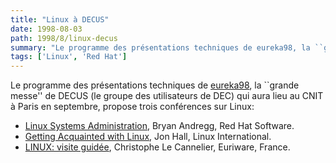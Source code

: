 ```yaml
---
title: "Linux à DECUS"
date: 1998-08-03
path: 1998/8/linux-decus
summary: "Le programme des présentations techniques de eureka98, la ``grande messe'' de DECUS (le groupe des utilisateurs de DEC) qui aura lieu au CNIT à Paris en septembre, propose trois conférences sur Linux: Linux Systems Administration, Bryan Andregg, Red Hat Software."
tags: ['Linux', 'Red Hat']
---
```


<P>
Le programme des présentations techniques de <A HREF="http://www.eureka98.com/">eureka98</A>, la ``grande messe'' de
DECUS (le groupe des utilisateurs de DEC) qui aura lieu au CNIT à Paris
en septembre, propose trois conférences sur Linux:
</P>

<UL>

<LI><A HREF="http://www.eureka98.com/seminars/M17.html">Linux Systems Administration</A>, Bryan Andregg, Red Hat Software.
<LI><A HREF="http://www.eureka98.com/seminars/S13.html">Getting Acquainted with Linux</A>, Jon Hall, Linux International.
<LI><A HREF="http://www.eureka98.com/seminars/M19.html">LINUX: visite guidée</A>, Christophe Le Cannelier, Euriware, France.
</UL>


